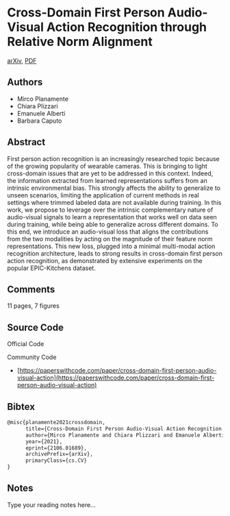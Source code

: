 
# Cross-Domain First Person Audio-Visual Action Recognition through Relative Norm Alignment

[arXiv](https://arxiv.org/abs/2106.01689), [PDF](https://arxiv.org/pdf/2106.01689.pdf)

## Authors

- Mirco Planamente
- Chiara Plizzari
- Emanuele Alberti
- Barbara Caputo

## Abstract

First person action recognition is an increasingly researched topic because of the growing popularity of wearable cameras. This is bringing to light cross-domain issues that are yet to be addressed in this context. Indeed, the information extracted from learned representations suffers from an intrinsic environmental bias. This strongly affects the ability to generalize to unseen scenarios, limiting the application of current methods in real settings where trimmed labeled data are not available during training. In this work, we propose to leverage over the intrinsic complementary nature of audio-visual signals to learn a representation that works well on data seen during training, while being able to generalize across different domains. To this end, we introduce an audio-visual loss that aligns the contributions from the two modalities by acting on the magnitude of their feature norm representations. This new loss, plugged into a minimal multi-modal action recognition architecture, leads to strong results in cross-domain first person action recognition, as demonstrated by extensive experiments on the popular EPIC-Kitchens dataset.

## Comments

11 pages, 7 figures

## Source Code

Official Code



Community Code

- [https://paperswithcode.com/paper/cross-domain-first-person-audio-visual-action](https://paperswithcode.com/paper/cross-domain-first-person-audio-visual-action)

## Bibtex

```tex
@misc{planamente2021crossdomain,
      title={Cross-Domain First Person Audio-Visual Action Recognition through Relative Norm Alignment}, 
      author={Mirco Planamente and Chiara Plizzari and Emanuele Alberti and Barbara Caputo},
      year={2021},
      eprint={2106.01689},
      archivePrefix={arXiv},
      primaryClass={cs.CV}
}
```

## Notes

Type your reading notes here...


